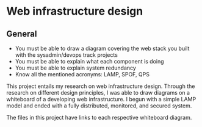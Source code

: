 # Web infrastructure design

## General
* You must be able to draw a diagram covering the web stack you built with the sysadmin/devops track projects
* You must be able to explain what each component is doing
* You must be able to explain system redundancy
* Know all the mentioned acronyms: LAMP, SPOF, QPS

This project entails my research on web infrastructure
design. Through the research on different design principles, I was able to
draw diagrams on a whiteboard of a developing web infrastructure. I begun with a
simple LAMP model and ended with a fully distributed, monitored, and secured
system.

The files in this project have links to each respective whiteboard diagram.
